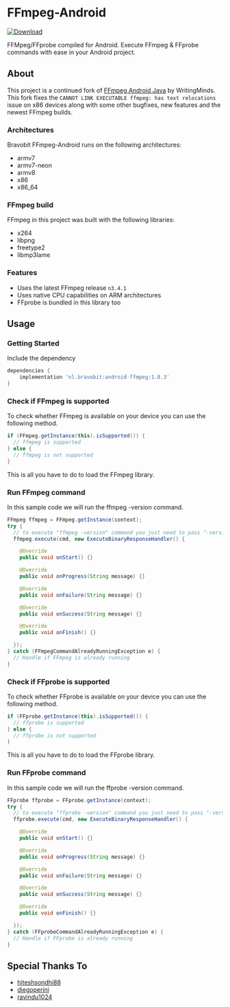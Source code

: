 # FFmpeg-Android
[ ![Download](https://api.bintray.com/packages/bravobit/Android-FFmpeg/android-ffmpeg/images/download.svg) ](https://bintray.com/bravobit/Android-FFmpeg/android-ffmpeg/_latestVersion)

FFMpeg/FFprobe compiled for Android.
Execute FFmpeg & FFprobe commands with ease in your Android project.

## About
This project is a continued fork of [FFmpeg Android Java](https://github.com/WritingMinds/ffmpeg-android-java) by WritingMinds.
This fork fixes the `CANNOT LINK EXECUTABLE ffmpeg: has text relocations` issue on x86 devices along with some other bugfixes, new features and the newest FFmpeg builds.

### Architectures
Bravobit FFmpeg-Android runs on the following architectures:
- armv7
- armv7-neon
- armv8
- x86
- x86_64

### FFmpeg build
FFmpeg in this project was built with the following libraries:
- x264
- libpng
- freetype2
- libmp3lame

### Features
- Uses the latest FFmpeg release `n3.4.1`
- Uses native CPU capabilities on ARM architectures
- FFprobe is bundled in this library too

## Usage

### Getting Started
Include the dependency
```gradle
dependencies {
    implementation 'nl.bravobit:android-ffmpeg:1.0.3'
}
```

### Check if FFmpeg is supported
To check whether FFmpeg is available on your device you can use the following method.
```java
if (FFmpeg.getInstance(this).isSupported()) {
  // ffmpeg is supported
} else {
  // ffmpeg is not supported
}
```
This is all you have to do to load the FFmpeg library.

### Run FFmpeg command
In this sample code we will run the ffmpeg -version command.
```java
FFmpeg ffmpeg = FFmpeg.getInstance(context);
try {
  // to execute "ffmpeg -version" command you just need to pass "-version"
  ffmpeg.execute(cmd, new ExecuteBinaryResponseHandler() {

    @Override
    public void onStart() {}

    @Override
    public void onProgress(String message) {}

    @Override
    public void onFailure(String message) {}

    @Override
    public void onSuccess(String message) {}

    @Override
    public void onFinish() {}

  });
} catch (FFmpegCommandAlreadyRunningException e) {
  // Handle if FFmpeg is already running
}
```

### Check if FFprobe is supported
To check whether FFprobe is available on your device you can use the following method.
```java
if (FFprobe.getInstance(this).isSupported()) {
  // ffprobe is supported
} else {
  // ffprobe is not supported
}
```
This is all you have to do to load the FFprobe library.

### Run FFprobe command
In this sample code we will run the ffprobe -version command.
```java
FFprobe ffprobe = FFprobe.getInstance(context);
try {
  // to execute "ffprobe -version" command you just need to pass "-version"
  ffprobe.execute(cmd, new ExecuteBinaryResponseHandler() {

    @Override
    public void onStart() {}

    @Override
    public void onProgress(String message) {}

    @Override
    public void onFailure(String message) {}

    @Override
    public void onSuccess(String message) {}

    @Override
    public void onFinish() {}

  });
} catch (FFprobeCommandAlreadyRunningException e) {
  // Handle if FFprobe is already running
}
```

## Special Thanks To
- [hiteshsondhi88](https://github.com/hiteshsondhi88)
- [diegoperini](https://github.com/diegoperini)
- [ravindu1024](https://github.com/ravindu1024)

